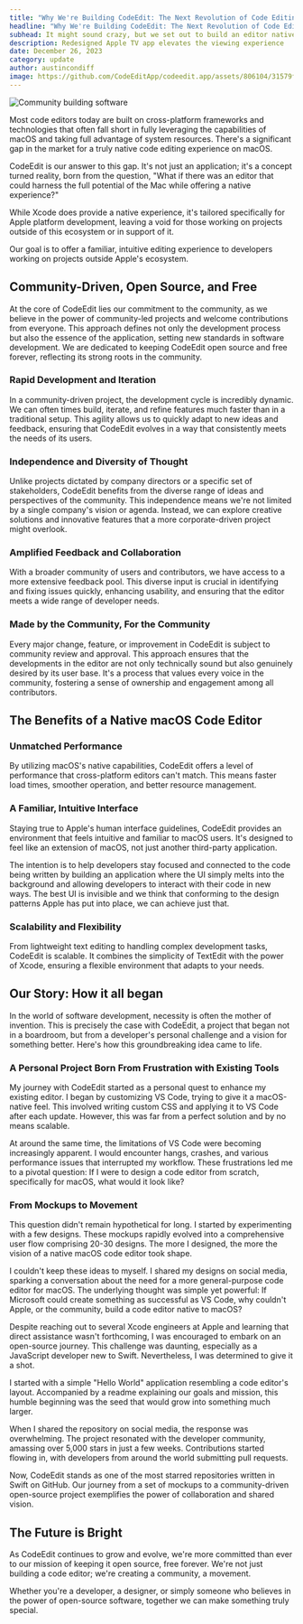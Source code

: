 ```yaml
---
title: "Why We're Building CodeEdit: The Next Revolution of Code Editing on the Mac"
headline: "Why We're Building CodeEdit: The Next Revolution of Code Editing on the Mac"
subhead: It might sound crazy, but we set out to build an editor native to macOS written in Swift, by the community, for the community. Completely open source and free forever.
description: Redesigned Apple TV app elevates the viewing experience
date: December 26, 2023
category: update
author: austincondiff
image: https://github.com/CodeEditApp/codeedit.app/assets/806104/31579fc0-11ce-4568-b9cb-84ab89086824
---
```


<img src="https://github.com/CodeEditApp/codeedit.app/assets/806104/31579fc0-11ce-4568-b9cb-84ab89086824" alt="Community building software" class="wide" />

Most code editors today are built on cross-platform frameworks and technologies that often fall short in fully leveraging the capabilities of macOS and taking full advantage of system resources. There's a significant gap in the market for a truly native code editing experience on macOS.

CodeEdit is our answer to this gap. It's not just an application; it's a concept turned reality, born from the question, "What if there was an editor that could harness the full potential of the Mac while offering a native experience?" 

While Xcode does provide a native experience, it's tailored specifically for Apple platform development, leaving a void for those working on projects outside of this ecosystem or in support of it.

Our goal is to offer a familiar, intuitive editing experience to developers working on projects outside Apple's ecosystem.

## Community-Driven, Open Source, and Free

At the core of CodeEdit lies our commitment to the community, as we believe in the power of community-led projects and welcome contributions from everyone. This approach defines not only the development process but also the essence of the application, setting new standards in software development. We are dedicated to keeping CodeEdit open source and free forever, reflecting its strong roots in the community.

### Rapid Development and Iteration

In a community-driven project, the development cycle is incredibly dynamic. We can often times build, iterate, and refine features much faster than in a traditional setup. This agility allows us to quickly adapt to new ideas and feedback, ensuring that CodeEdit evolves in a way that consistently meets the needs of its users.

### Independence and Diversity of Thought

Unlike projects dictated by company directors or a specific set of stakeholders, CodeEdit benefits from the diverse range of ideas and perspectives of the community. This independence means we're not limited by a single company's vision or agenda. Instead, we can explore creative solutions and innovative features that a more corporate-driven project might overlook.

### Amplified Feedback and Collaboration

With a broader community of users and contributors, we have access to a more extensive feedback pool. This diverse input is crucial in identifying and fixing issues quickly, enhancing usability, and ensuring that the editor meets a wide range of developer needs.

### Made by the Community, For the Community

Every major change, feature, or improvement in CodeEdit is subject to community review and approval. This approach ensures that the developments in the editor are not only technically sound but also genuinely desired by its user base. It's a process that values every voice in the community, fostering a sense of ownership and engagement among all contributors.

## The Benefits of a Native macOS Code Editor

### Unmatched Performance

By utilizing macOS's native capabilities, CodeEdit offers a level of performance that cross-platform editors can't match. This means faster load times, smoother operation, and better resource management.

### A Familiar, Intuitive Interface

Staying true to Apple's human interface guidelines, CodeEdit provides an environment that feels intuitive and familiar to macOS users. It's designed to feel like an extension of macOS, not just another third-party application.

The intention is to help developers stay focused and connected to the code being written by building an application where the UI simply melts into the background and allowing developers to interact with their code in new ways. The best UI is invisible and we think that conforming to the design patterns Apple has put into place, we can achieve just that.

### Scalability and Flexibility

From lightweight text editing to handling complex development tasks, CodeEdit is scalable. It combines the simplicity of TextEdit with the power of Xcode, ensuring a flexible environment that adapts to your needs.

## Our Story: How it all began

In the world of software development, necessity is often the mother of invention. This is precisely the case with CodeEdit, a project that began not in a boardroom, but from a developer's personal challenge and a vision for something better. Here's how this groundbreaking idea came to life.

### A Personal Project Born From Frustration with Existing Tools

My journey with CodeEdit started as a personal quest to enhance my existing editor. I began by customizing VS Code, trying to give it a macOS-native feel. This involved writing custom CSS and applying it to VS Code after each update. However, this was far from a perfect solution and by no means scalable.

At around the same time, the limitations of VS Code were becoming increasingly apparent. I would encounter hangs, crashes, and various performance issues that interrupted my workflow. These frustrations led me to a pivotal question: If I were to design a code editor from scratch, specifically for macOS, what would it look like?

### From Mockups to Movement

This question didn't remain hypothetical for long. I started by experimenting with a few designs. These mockups rapidly evolved into a comprehensive user flow comprising 20-30 designs. The more I designed, the more the vision of a native macOS code editor took shape.

I couldn't keep these ideas to myself. I shared my designs on social media, sparking a conversation about the need for a more general-purpose code editor for macOS. The underlying thought was simple yet powerful: If Microsoft could create something as successful as VS Code, why couldn't Apple, or the community, build a code editor native to macOS?

Despite reaching out to several Xcode engineers at Apple and learning that direct assistance wasn't forthcoming, I was encouraged to embark on an open-source journey. This challenge was daunting, especially as a JavaScript developer new to Swift. Nevertheless, I was determined to give it a shot.

I started with a simple "Hello World" application resembling a code editor's layout. Accompanied by a readme explaining our goals and mission, this humble beginning was the seed that would grow into something much larger.

When I shared the repository on social media, the response was overwhelming. The project resonated with the developer community, amassing over 5,000 stars in just a few weeks. Contributions started flowing in, with developers from around the world submitting pull requests.

Now, CodeEdit stands as one of the most starred repositories written in Swift on GitHub. Our journey from a set of mockups to a community-driven open-source project exemplifies the power of collaboration and shared vision.

## The Future is Bright

As CodeEdit continues to grow and evolve, we're more committed than ever to our mission of keeping it open source, free forever. We're not just building a code editor; we're creating a community, a movement. 

Whether you're a developer, a designer, or simply someone who believes in the power of open-source software, together we can make something truly special.


